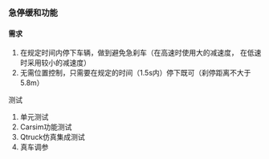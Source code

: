 ### 急停缓和功能
#### 需求
1. 在规定时间内停下车辆，做到避免急刹车（在高速时使用大的减速度， 在低速时采用较小的减速度）
2. 无需位置控制，只需要在规定的时间（1.5s内）停下既可（刹停距离不大于5.8m）


测试
1. 单元测试
2. Carsim功能测试
3. Qtruck仿真集成测试
4. 真车调参